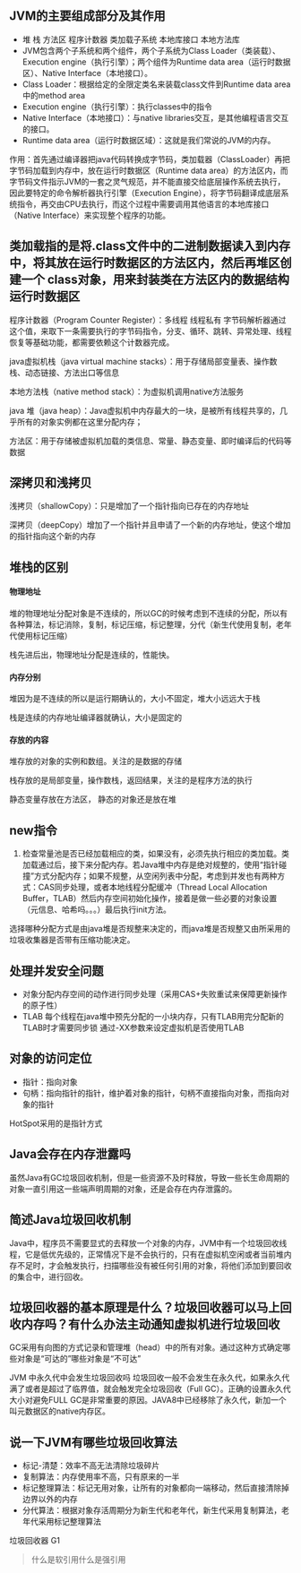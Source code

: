 JVM的主要组成部分及其作用
---
- 堆 栈 方法区 程序计数器 类加载子系统 本地库接口 本地方法库
- JVM包含两个子系统和两个组件，两个子系统为Class Loader（类装载）、Execution engine（执行引擎）；两个组件为Runtime data area（运行时数据区）、Native Interface（本地接口）。
- Class Loader：根据给定的全限定类名来装载class文件到Runtime data area中的method area
- Execution engine（执行引擎）：执行classes中的指令
- Native Interface（本地接口）：与native libraries交互，是其他编程语言交互的接口。
- Runtime data area（运行时数据区域）：这就是我们常说的JVM的内存。

作用：首先通过编译器把java代码转换成字节码，类加载器（ClassLoader）再把字节码加载到内存中，放在运行时数据区（Runtime data area）的方法区内，而字节码文件指示JVM的一套之灵气规范，并不能直接交给底层操作系统去执行，因此要特定的命令解析器执行引擎（Execution Engine），将字节码翻译成底层系统指令，再交由CPU去执行，而这个过程中需要调用其他语言的本地库接口（Native Interface）来实现整个程序的功能。

类加载指的是将.class文件中的二进制数据读入到内存中，将其放在运行时数据区的方法区内，然后再堆区创建一个 class对象，用来封装类在方法区内的数据结构 
运行时数据区
---
程序计数器（Program Counter Register）：多线程 线程私有 字节码解析器通过这个值，来取下一条需要执行的字节码指令，分支、循环、跳转、异常处理、线程恢复等基础功能，都需要依赖这个计数器完成。

java虚拟机栈（java virtual machine stacks）：用于存储局部变量表、操作数栈、动态链接、方法出口等信息

本地方法栈（native method stack）：为虚拟机调用native方法服务

java 堆（java heap）：Java虚拟机中内存最大的一块，是被所有线程共享的，几乎所有的对象实例都在这里分配内存；

方法区：用于存储被虚拟机加载的类信息、常量、静态变量、即时编译后的代码等数据

深拷贝和浅拷贝
---
浅拷贝（shallowCopy）：只是增加了一个指针指向已存在的内存地址

深拷贝（deepCopy）增加了一个指针并且申请了一个新的内存地址，使这个增加的指针指向这个新的内存

堆栈的区别
---
#### 物理地址
堆的物理地址分配对象是不连续的，所以GC的时候考虑到不连续的分配，所以有各种算法，标记消除，复制，标记压缩，标记整理，分代（新生代使用复制，老年代使用标记压缩）

栈先进后出，物理地址分配是连续的，性能快。
#### 内存分别
堆因为是不连续的所以是运行期确认的，大小不固定，堆大小远远大于栈

栈是连续的内存地址编译器就确认，大小是固定的
#### 存放的内容
堆存放的对象的实例和数组。关注的是数据的存储

栈存放的是局部变量，操作数栈，返回结果，关注的是程序方法的执行

静态变量存放在方法区， 静态的对象还是放在堆

new指令
---
1. 检查常量池是否已经加载相应的类，如果没有，必须先执行相应的类加载。类加载通过后，接下来分配内存。若Java堆中内存是绝对规整的，使用“指针碰撞”方式分配内存；如果不规整，从空闲列表中分配，考虑到并发也有两种方式：CAS同步处理，或者本地线程分配缓冲（Thread Local Allocation Buffer，TLAB）然后内存空间初始化操作，接着是做一些必要的对象设置（元信息、哈希吗。。。）最后执行init方法。

选择哪种分配方式是由java堆是否规整来决定的，而java堆是否规整又由所采用的垃圾收集器是否带有压缩功能决定。


处理并发安全问题
---
- 对象分配内存空间的动作进行同步处理（采用CAS+失败重试来保障更新操作的原子性）
- TLAB 每个线程在java堆中预先分配的一小块内存，只有TLAB用完分配新的TLAB时才需要同步锁 通过-XX参数来设定虚拟机是否使用TLAB

对象的访问定位
---
- 指针：指向对象
- 句柄：指向指针的指针，维护着对象的指针，句柄不直接指向对象，而指向对象的指针

HotSpot采用的是指针方式

Java会存在内存泄露吗
---
虽然Java有GC垃圾回收机制，但是一些资源不及时释放，导致一些长生命周期的对象一直引用这一些端声明周期的对象，还是会存在内存泄露的。

简述Java垃圾回收机制
---
Java中，程序员不需要显式的去释放一个对象的内存，JVM中有一个垃圾回收线程，它是低优先级的，正常情况下是不会执行的，只有在虚拟机空闲或者当前堆内存不足时，才会触发执行，扫描哪些没有被任何引用的对象，将他们添加到要回收的集合中，进行回收。

垃圾回收器的基本原理是什么？垃圾回收器可以马上回收内存吗？有什么办法主动通知虚拟机进行垃圾回收
---
GC采用有向图的方式记录和管理堆（head）中的所有对象。通过这种方式确定哪些对象是“可达的”哪些对象是“不可达”

JVM 中永久代中会发生垃圾回收吗
垃圾回收一般不会发生在永久代，如果永久代满了或者是超过了临界值，就会触发完全垃圾回收（Full GC）。正确的设置永久代大小对避免FULL GC是非常重要的原因。JAVA8中已经移除了永久代，新加一个叫元数据区的native内存区。

说一下JVM有哪些垃圾回收算法
---
- 标记-清楚：效率不高无法清除垃圾碎片
- 复制算法：内存使用率不高，只有原来的一半
- 标记整理算法：标记无用对象，让所有的对象都向一端移动，然后直接清除掉边界以外的内存
- 分代算法：根据对象存活周期分为新生代和老年代，新生代采用复制算法，老年代采用标记整理算法

垃圾回收器
G1



> 什么是软引用什么是强引用
>

